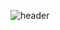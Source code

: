 ![header](https://capsule-render.vercel.app/api?type=waving&color=E3826C&height=250&section=header&text=Jeong%20mok&fontSize=90&animation=fadeIn&fontAlignY=38&desc=%20&descAlignY=62&descAlign=62)
